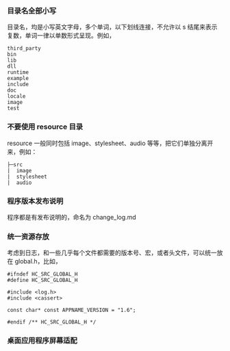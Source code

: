 ### 目录名全部小写

目录名，均是小写英文字母，多个单词，以下划线连接，不允许以 s 结尾来表示复数，单词一律以单数形式呈现。例如，

```
third_party
bin
lib
dll
runtime
example
include
doc
locale
image
test
```

### 不要使用 resource 目录

resource 一般同时包括 image、stylesheet、audio 等等，把它们单独分离开来，例如：

```
├─src
|  image
|  stylesheet
|  audio
```

### 程序版本发布说明

程序都是有发布说明的，命名为 change_log.md

### 统一资源存放

考虑到日志，和一些几乎每个文件都需要的版本号、宏，或者头文件，可以统一放在 global.h，比如，

```
#ifndef HC_SRC_GLOBAL_H
#define HC_SRC_GLOBAL_H

#include <log.h>
#include <cassert>

const char* const APPNAME_VERSION = "1.6";

#endif /** HC_SRC_GLOBAL_H */
```

### 桌面应用程序屏幕适配

